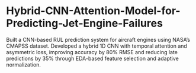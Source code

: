 # Hybrid-CNN-Attention-Model-for-Predicting-Jet-Engine-Failures
Built a CNN-based RUL prediction system for aircraft engines using NASA’s CMAPSS dataset. Developed a hybrid 1D CNN with temporal attention and asymmetric loss, improving accuracy by 80% RMSE and reducing late predictions by 35% through EDA-based feature selection and adaptive normalization.
